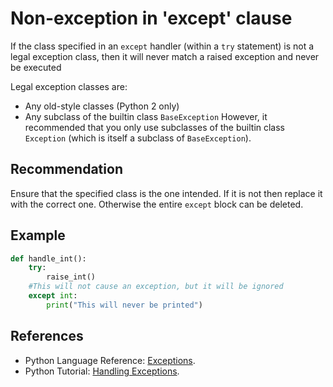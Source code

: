# Non-exception in 'except' clause
If the class specified in an `except` handler (within a `try` statement) is not a legal exception class, then it will never match a raised exception and never be executed

Legal exception classes are:

* Any old-style classes (Python 2 only)
* Any subclass of the builtin class `BaseException`
However, it recommended that you only use subclasses of the builtin class `Exception` (which is itself a subclass of `BaseException`).


## Recommendation
Ensure that the specified class is the one intended. If it is not then replace it with the correct one. Otherwise the entire `except` block can be deleted.


## Example

```python
def handle_int():
    try:
        raise_int()
    #This will not cause an exception, but it will be ignored
    except int:
        print("This will never be printed")


```

## References
* Python Language Reference: [Exceptions](https://docs.python.org/reference/executionmodel.html#exceptions).
* Python Tutorial: [Handling Exceptions](https://docs.python.org/tutorial/errors.html#handling-exceptions).
